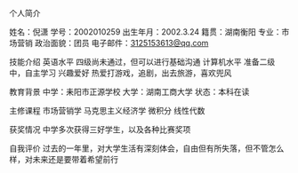 个人简介

姓名：倪潇
学号：2002010259
出生年月：2002.3.24
籍贯：湖南衡阳
专业：市场营销
政治面貌：团员
电子邮件：3125153613@qq.com

技能介绍
英语水平
四级尚未通过，但可以进行基础沟通
计算机水平
准备二级中，自主学习
兴趣爱好
热爱打游戏，追剧，出去旅游，喜欢兜风

教育背景
中学：耒阳市正源学校
大学：湖南工商大学
状态：本科在读

主修课程
市场营销学
马克思主义经济学
微积分
线性代数

获奖情况
中学多次获得三好学生，以及各种比赛奖项

自我评价
过去的一年里，对大学生活有深刻体会，自由但有所失落，但不管怎么样，对未来还是要带着希望前行

